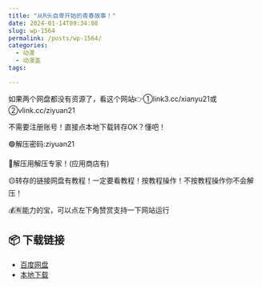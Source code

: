 ```yaml
---
title: "从R头自卑开始的青春故事！"
date: 2024-01-14T09:34:08
slug: wp-1564
permalink: /posts/wp-1564/
categories:
  - 动漫
  - 动漫盖
tags:

---
```


如果两个网盘都没有资源了，看这个网站👉①link3.cc/xianyu21或②vlink.cc/ziyuan21

不需要注册账号！直接点本地下载转存OK？懂吧！

🟢解压密码:ziyuan21

🔵解压用解压专家！(应用商店有)

🟡转存的链接网盘有教程！一定要看教程！按教程操作！不按教程操作你不会解压！

💰🈶能力的宝，可以点左下角赞赏支持一下网站运行

## 📦 下载链接
- [百度网盘](https://blziyuan21.com/pay-download/1564?key=754e19f125&down_id=0)
- [本地下载](https://blziyuan21.com/pay-download/1564?key=754e19f125&down_id=1)

